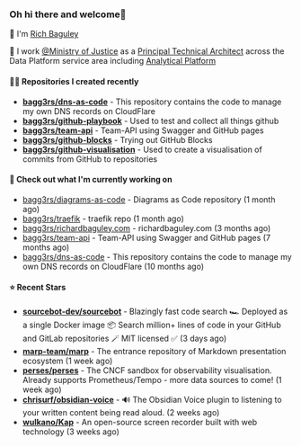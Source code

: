 ### Oh hi there and welcome👋

👐 I'm [Rich Baguley](https://richardbaguley.com/about)

🏢 I work [@Ministry of Justice](https://github.com/ministryofjustice) as a [Principal Technical Architect](https://ddat-capability-framework.service.gov.uk/role/technical-architect#principal-technical-architect) across the Data Platform service area including [Analytical Platform](https://user-guidance.analytical-platform.service.justice.gov.uk/)

#### 👨‍💻 Repositories I created recently
- **[bagg3rs/dns-as-code](https://github.com/bagg3rs/dns-as-code)** - This repository contains the code to manage my own DNS records on CloudFlare
- **[bagg3rs/github-playbook](https://github.com/bagg3rs/github-playbook)** - Used to test and collect all things github
- **[bagg3rs/team-api](https://github.com/bagg3rs/team-api)** - Team-API using Swagger and GitHub pages
- **[bagg3rs/github-blocks](https://github.com/bagg3rs/github-blocks)** - Trying out GitHub Blocks
- **[bagg3rs/github-visualisation](https://github.com/bagg3rs/github-visualisation)** - Used to create a visualisation of commits from GitHub to repositories

#### 👷 Check out what I'm currently working on

- [bagg3rs/diagrams-as-code](https://github.com/bagg3rs/diagrams-as-code) - Diagrams as Code repository (1 month ago)
- [bagg3rs/traefik](https://github.com/bagg3rs/traefik) - traefik repo (1 month ago)
- [bagg3rs/richardbaguley.com](https://github.com/bagg3rs/richardbaguley.com) - richardbaguley.com (3 months ago)
- [bagg3rs/team-api](https://github.com/bagg3rs/team-api) - Team-API using Swagger and GitHub pages (7 months ago)
- [bagg3rs/dns-as-code](https://github.com/bagg3rs/dns-as-code) - This repository contains the code to manage my own DNS records on CloudFlare (10 months ago)

#### ⭐ Recent Stars


- **[sourcebot-dev/sourcebot](https://github.com/sourcebot-dev/sourcebot)** - Blazingly fast code search 🏎️  Deployed as a single Docker image 📦 Search million&#43; lines of code in your GitHub and GitLab repositories 🪄 MIT licensed ✅ (3 days ago)
- **[marp-team/marp](https://github.com/marp-team/marp)** - The entrance repository of Markdown presentation ecosystem (1 week ago)
- **[perses/perses](https://github.com/perses/perses)** - The CNCF sandbox for observability visualisation. Already supports Prometheus/Tempo - more data sources to come! (1 week ago)
- **[chrisurf/obsidian-voice](https://github.com/chrisurf/obsidian-voice)** - 🔊 The Obsidian Voice plugin to listening to your written content being read aloud.  (2 weeks ago)
- **[wulkano/Kap](https://github.com/wulkano/Kap)** - An open-source screen recorder built with web technology (3 weeks ago)
